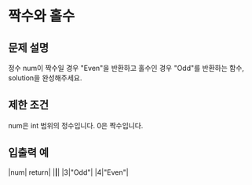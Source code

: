 # 짝수와 홀수

## 문제 설명

정수 num이 짝수일 경우 "Even"을 반환하고 홀수인 경우 "Odd"를 반환하는 함수, solution을 완성해주세요.


## 제한 조건
num은 int 범위의 정수입니다.
0은 짝수입니다.


## 입출력 예
|num|	return|
|____|____| 
|3|"Odd"|
|4|"Even"|
